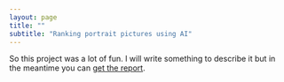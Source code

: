 ```yaml
---
layout: page
title: ""
subtitle: "Ranking portrait pictures using AI"
---
```


So this project was a lot of fun. I will write something to describe it but in the meantime you can [get the report](/pdf/Report_REGAIND.pdf).
